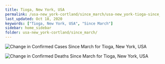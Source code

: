 ```yaml
---
title: Tioga, New York, USA
permalink: /usa-new_york-cortland/since_march/usa-new_york-tioga-since_march.html
last_updated: Oct 18, 2020
keywords: ["Tioga, New York, USA", "Since March"]
sidebar: home_sidebar
folder: usa-new_york-cortland/since_march/
---
```


![Change in Confirmed Cases Since March for Tioga, New York, USA](/images/graphs/usa-new_york-tioga-delta_confirmed-since_march_graph.png)

![Change in Confirmed Deaths Since March for Tioga, New York, USA](/images/graphs/usa-new_york-tioga-delta_deaths-since_march_graph.png)

